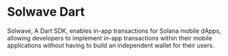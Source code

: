 # Solwave Dart

Solwave, A Dart SDK, enables in-app transactions for Solana mobile dApps, allowing developers to implement in-app transactions within their mobile applications without having to build an independent wallet for their users.
